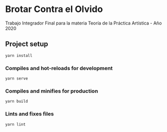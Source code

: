 # Brotar Contra el Olvido

Trabajo Integrador Final para la materia Teoría de la Práctica Artística - Año 2020

## Project setup
```
yarn install
```

### Compiles and hot-reloads for development
```
yarn serve
```

### Compiles and minifies for production
```
yarn build
```

### Lints and fixes files
```
yarn lint
```
